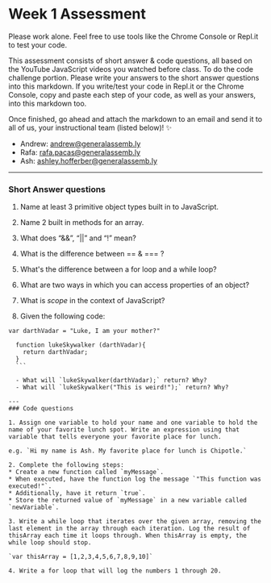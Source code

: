 # Week 1 Assessment

Please work alone. Feel free to use tools like the Chrome Console or Repl.it to test your code.

This assessment consists of short answer & code questions, all based on the YouTube JavaScript videos you watched before class. To do the code challenge portion. Please write your answers to the short answer questions into this markdown. If you write/test your code in Repl.it or the Chrome Console, copy and paste each step of your code, as well as your answers, into this markdown too.

Once finished, go ahead and attach the markdown to an email and send it to all of us, your instructional team (listed below)! :sparkles:

* Andrew: andrew@generalassemb.ly
* Rafa: rafa.pacas@generalassemb.ly
* Ash: ashley.hofferber@generalassemb.ly

---
### Short Answer questions

1. Name at least 3 primitive object types built in to JavaScript.

2. Name 2 built in methods for an array.

3. What does “&&”, “||” and “!” mean?

4. What is the difference between == & === ?

5. What's the difference between a for loop and a while loop?

6. What are two ways in which you can access properties of an object?

7. What is ​*scope*​ in the context of JavaScript?

8. Given the following code:

  ```
  var darthVadar = "Luke, I am your mother?"

    function lukeSkywalker (darthVadar){
      return darthVadar;
    }
    ```

    - What will `lukeSkywalker(darthVadar);` return? Why?
    - What will `lukeSkywalker("This is weird!");` return? Why?

---
### Code questions

1. Assign one variable to hold your name and one variable to hold the name of your favorite lunch spot. Write an expression using that variable that tells everyone your favorite place for lunch.

  e.g. `Hi my name is Ash. My favorite place for lunch is Chipotle.`

2. Complete the following steps:
  * Create a new function called `myMessage`.
  * When executed, have the function log the message `"This function was executed!"`.
  * Additionally, have it return `true`.
  * Store the returned value of `myMessage` in a new variable called `newVariable`.

3. Write a while loop that iterates over the given array, removing the last element in the array through each iteration. Log the result of thisArray each time it loops through. When thisArray is empty, the while loop should stop.

  `var thisArray = [1,2,3,4,5,6,7,8,9,10]`

4. Write a for loop that will log the numbers 1 through 20.
